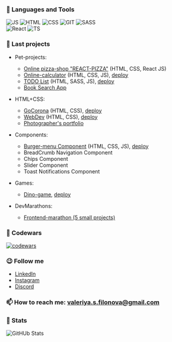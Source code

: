 <!-- ### About Me -->

###  🧰 Languages and Tools  
![JS](https://img.shields.io/badge/-Javascript-000000?style=for-the-badge&logo=javascript)
![HTML](https://img.shields.io/badge/-html-000000?style=for-the-badge&logo=html5)
![CSS](https://img.shields.io/badge/-CSS-000000?style=for-the-badge&logo=css3) 
![GIT](https://img.shields.io/badge/-GIT-000000?style=for-the-badge&logo=git)
![SASS](https://img.shields.io/badge/-SASS-000000?style=for-the-badge&logo=sass)  
![React](https://img.shields.io/badge/-React-000000?style=for-the-badge&logo=react)
![TS](https://img.shields.io/badge/-Typescript-000000?style=for-the-badge&logo=typescript)  

### 🔭 Last projects 
- Pet-projects: 
  - [Online pizza-shop "REACT-PIZZA"](https://github.com/filonushka/react-pizza) (HTML, CSS, React JS)
  - [Online-calculator](https://github.com/filonushka/pet-project-calculator) (HTML, CSS, JS), [deploy](https://pet-project-calculator.netlify.app/)  
  - [TODO List](https://github.com/filonushka/todolist) (HTML, SASS, JS), [deploy](https://filonushka.github.io/todolist/)  
  - [Book Search App](https://github.com/filonushka/book-search-app)


- HTML+CSS:  
  - [GoCorona](https://github.com/filonushka/pet-project-gocorona) (HTML, CSS), [deploy](https://go-corona-pet-project.netlify.app/)  
  - [WebDev](https://github.com/filonushka/pet-project-webdev) (HTML, CSS), [deploy](https://filonushka.github.io/pet-project-webdev/)  
  - [Photographer's portfolio](https://filonushka.github.io/task-portfolio/)    


- Components: 
  - [Burger-menu Component](https://github.com/filonushka/burger-menu-js) (HTML, CSS, JS), [deploy](https://filonushka.github.io/burger-menu-js/)  
  - BreadCrumb Navigation Component 
  - Chips Component  
  - Slider Component 
  - Toast Notifications Component

- Games: 
  - [Dino-game](https://github.com/filonushka/dino-game), [deploy](https://filonushka.github.io/dino-game/)

- DevMarathons:   
  - [Frontend-marathon (5 small projects)](https://github.com/filonushka/frontend-marathon)  

### 🥋 Codewars  
[![codewars](https://www.codewars.com/users/filonushka/badges/large)](https://www.codewars.com/users/filonushka)   


 
### 😉 Follow me   
- [LinkedIn](https://www.linkedin.com/in/valeriya-filonova-89b89712b/)  
- [Instagram](https://www.instagram.com/filonushka_v/)  
- [Discord](https://discordapp.com/users/673457134612119562/)


### 📫 How to reach me: valeriya.s.filonova@gmail.com  


### 📌 Stats  
![GitHUb Stats](https://github-readme-stats.vercel.app/api?username=filonushka&show_icons=true&theme=blueberry)  



<!--
Here are some ideas to get you started:

- 🔭 I’m currently working on ...
- 🌱 I’m currently learning ...

- 📫 How to reach me: 
- 😄 Pronouns: ...
- ⚡ Fun fact: ...
-->
